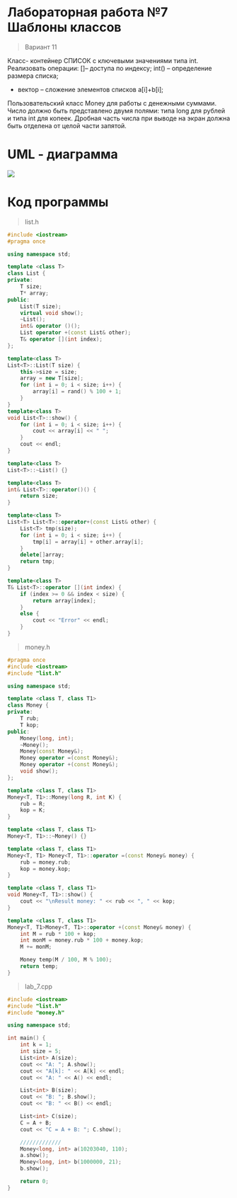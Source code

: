 # Лабораторная работа №7 Шаблоны классов

>Вариант 11

Класс- контейнер СПИСОК с ключевыми значениями типа int. Реализовать операции:
[]– доступа по индексу;
int() – определение размера списка;
+ вектор – сложение элементов списков a[i]+b[i];

Пользовательский класс Money для работы с денежными суммами. Число должно быть представлено двумя полями: типа long для рублей и типа int для копеек.
Дробная часть числа при выводе на экран должна быть отделена от целой части запятой.

# UML - диаграмма

![](https://sun9-76.userapi.com/impg/GbMZFLZPzMv9T5vewUFid-rvMA8X4obYgXbgCQ/YDThJt5ZGgA.jpg?size=1620x2160&quality=95&sign=664c5aa356bbfdcd844aad593ff3a722&type=album)

#  Код программы 

>list.h

```cpp
#include <iostream>
#pragma once

using namespace std;

template <class T>
class List {
private:
	T size;
	T* array;
public:
	List(T size);
	virtual void show();
	~List();
	int& operator ()();
	List operator +(const List& other);
	T& operator [](int index);
};

template<class T>
List<T>::List(T size) {
	this->size = size;
	array = new T[size];
	for (int i = 0; i < size; i++) {
		array[i] = rand() % 100 + 1;
	}
}
template<class T>
void List<T>::show() {
	for (int i = 0; i < size; i++) {
		cout << array[i] << " ";
	}
	cout << endl;
}

template<class T>
List<T>::~List() {}

template<class T>
int& List<T>::operator()() {
	return size;
}

template<class T>
List<T> List<T>::operator+(const List& other) {
	List<T> tmp(size);
	for (int i = 0; i < size; i++) {
		tmp[i] = array[i] + other.array[i];
	}
	delete[]array;
	return tmp;
}

template<class T>
T& List<T>::operator [](int index) {
	if (index >= 0 && index < size) {
		return array[index];
	}
	else {
		cout << "Error" << endl;
	}
}
```

>money.h

```cpp
#pragma once
#include <iostream>
#include "list.h"

using namespace std;

template <class T, class T1>
class Money {
private:
	T rub;
	T kop;
public:
	Money(long, int);
	~Money();
	Money(const Money&);
	Money operator =(const Money&);
	Money operator +(const Money&);
	void show();
};

template <class T, class T1>
Money<T, T1>::Money(long R, int K) {
	rub = R;
	kop = K;
}

template <class T, class T1>
Money<T, T1>::~Money() {}

template <class T, class T1>
Money<T, T1> Money<T, T1>::operator =(const Money& money) {
	rub = money.rub;
	kop = money.kop;
}

template <class T, class T1>
void Money<T, T1>::show() {
	cout << "\nResult money: " << rub << ", " << kop;
}

template <class T, class T1>
Money<T, T1>Money<T, T1>::operator +(const Money& money) {
	int M = rub * 100 + kop;
	int monM = money.rub * 100 + money.kop;
	M += monM;

	Money temp(M / 100, M % 100);
	return temp;
}
```

>lab_7.cpp

```cpp
#include <iostream>
#include "list.h"
#include "money.h"

using namespace std;

int main() {
	int k = 1;
	int size = 5;
	List<int> A(size);
	cout << "A: "; A.show();
	cout << "A[k]: " << A[k] << endl;
	cout << "A: " << A() << endl;

	List<int> B(size);
	cout << "B: "; B.show();
	cout << "B: " << B() << endl;

	List<int> C(size);
	C = A + B;
	cout << "C = A + B: "; C.show();

	/////////////
	Money<long, int> a(10203040, 110);
	a.show();
	Money<long, int> b(1000000, 21);
	b.show();

	return 0;
}

```



	

	
```
